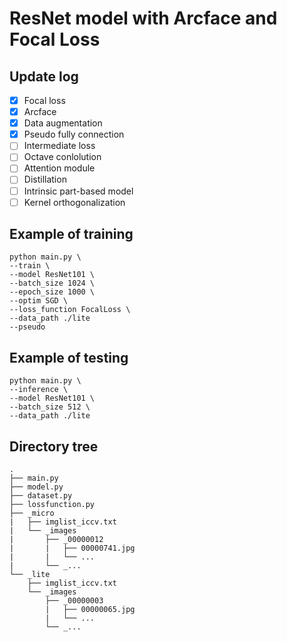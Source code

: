 # ResNet model with Arcface and Focal Loss

## Update log

- [x] Focal loss
- [x] Arcface
- [x] Data augmentation
- [x] Pseudo fully connection
- [ ] Intermediate loss
- [ ] Octave conlolution
- [ ] Attention module
- [ ] Distillation
- [ ] Intrinsic part-based model
- [ ] Kernel orthogonalization

## Example of training
```
python main.py \
--train \
--model ResNet101 \
--batch_size 1024 \
--epoch_size 1000 \
--optim SGD \
--loss_function FocalLoss \
--data_path ./lite
--pseudo
```

## Example of testing
```
python main.py \
--inference \
--model ResNet101 \
--batch_size 512 \
--data_path ./lite
```

## Directory tree
```
.
├── main.py
├── model.py
├── dataset.py
├── lossfunction.py
├── _micro
|   ├── imglist_iccv.txt
|   └── _images
|       ├── _00000012
|       |   ├── 00000741.jpg
|       |   └── ...
|       └── _...
└── _lite
    ├── imglist_iccv.txt
    └── _images
        ├── _00000003
        |   ├── 00000065.jpg
        |   └── ...
        └── _...
```
